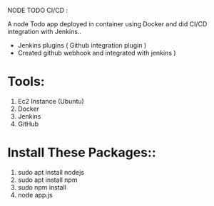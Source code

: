 NODE TODO CI/CD :

A node Todo app deployed in container using Docker and did CI/CD integration with Jenkins..

* Jenkins plugins ( Github integration plugin )
* Created github webhook and integrated with jenkins )

# Tools:

1. Ec2 Instance (Ubuntu)
2. Docker
3. Jenkins
4. GitHub

# Install These Packages::

1. sudo apt install nodejs
2. sudo apt install npm
3. sudo npm install
4. node app.js
